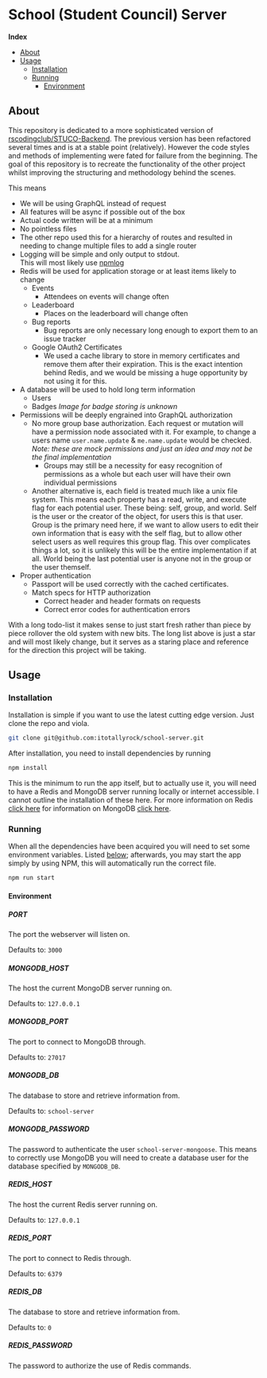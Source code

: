 # School (Student Council) Server
**Index**
- [About](#about)
- [Usage](#usage)
  - [Installation](#installation)
  - [Running](#running)
    - [Environment](#environment)

## About
This repository is dedicated to a more sophisticated version of [rscodingclub/STUCO-Backend](https://rscodingclub/STUCO-Backend).  The previous version has been refactored several times and is at a stable point (relatively).  However the code styles and methods of implementing were fated for failure from the beginning.  The goal of this repository is to recreate the functionality of the other project whilst improving the structuring and methodology behind the scenes.

This means
* We will be using GraphQL instead of request
* All features will be async if possible out of the box
* Actual code written will be at a minimum
* No pointless files
 * The other repo used this for a hierarchy of routes and resulted in needing to change multiple files to add a single router
* Logging will be simple and only output to stdout.  
  This will most likely use [npmlog](https://github.com/npm/npmlog)
* Redis will be used for application storage or at least items likely to change
  * Events
    * Attendees on events will change often
  * Leaderboard
    * Places on the leaderboard will change often
  * Bug reports
    * Bug reports are only necessary long enough to export them to an issue tracker
  * Google OAuth2 Certificates
    * We used a cache library to store in memory certificates and remove them after their expiration.  This is the exact intention behind Redis, and we would be missing a huge opportunity by not using it for this.
* A database will be used to hold long term information
  * Users
  * Badges *Image for badge storing is unknown*
* Permissions will be deeply engrained into GraphQL authorization
  * No more group base authorization.  Each request or mutation will have a permission node associated with it.  For example, to change a users name `user.name.update` & `me.name.update` would be checked.  *Note: these are mock permissions and just an idea and may not be the final implementation*
    * Groups may still be a necessity for easy recognition of permissions as a whole but each user will have their own individual permissions
  * Another alternative is, each field is treated much like a unix file system.  This means each property has a read, write, and execute flag for each potential user.  These being: self, group, and world.  Self is the user or the creator of the object, for users this is that user.  Group is the primary need here, if we want to allow users to edit their own information that is easy with the self flag, but to allow other select users as well requires this group flag.  This over complicates things a lot, so it is unlikely this will be the entire implementation if at all.  World being the last potential user is anyone not in the group or the user themself.
* Proper authentication
  * Passport will be used correctly with the cached certificates.
  * Match specs for HTTP authorization
    * Correct header and header formats on requests
    * Correct error codes for authentication errors

With a long todo-list it makes sense to just start fresh rather than piece by piece rollover the old system with new bits.  The long list above is just a star and will most likely change, but it serves as a staring place and reference for the direction this project will be taking.

## Usage

### Installation
Installation is simple if you want to use the latest cutting edge version.  Just clone the repo and viola.
```bash
git clone git@github.com:itotallyrock/school-server.git
```
After installation, you need to install dependencies by running
```bash
npm install
```

This is the minimum to run the app itself, but to actually use it, you will need to have a Redis and MongoDB server running locally or internet accessible.  I cannot outline the installation of these here.  For more information on Redis [click here](https://redis.io/) for information on MongoDB [click here](https://www.mongodb.com/).
### Running
When all the dependencies have been acquired you will need to set some environment variables.  Listed [below](#environment); afterwards, you may start the app simply by using NPM, this will automatically run the correct file.
```bash
npm run start
```
#### Environment
##### PORT
The port the webserver will listen on.

Defaults to: `3000`
##### MONGODB_HOST
The host the current MongoDB server running on.

Defaults to: `127.0.0.1`
##### MONGODB_PORT
The port to connect to MongoDB through.

Defaults to: `27017`
##### MONGODB_DB
The database to store and retrieve information from.

Defaults to: `school-server`
##### MONGODB_PASSWORD
The password to authenticate the user `school-server-mongoose`.  This means to correctly use MongoDB you will need to create a database user for the database specified by `MONGODB_DB`.
##### REDIS_HOST
The host the current Redis server running on.

Defaults to: `127.0.0.1`
##### REDIS_PORT
The port to connect to Redis through.

Defaults to: `6379`
##### REDIS_DB
The database to store and retrieve information from.

Defaults to: `0`
##### REDIS_PASSWORD
The password to authorize the use of Redis commands.
